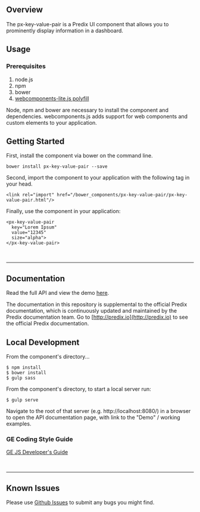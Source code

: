 ## Overview

The px-key-value-pair is a Predix UI component that allows you to prominently display information in a dashboard.

## Usage

### Prerequisites
1. node.js
2. npm
3. bower
4. [webcomponents-lite.js polyfill](https://github.com/webcomponents/webcomponentsjs)

Node, npm and bower are necessary to install the component and dependencies. webcomponents.js adds support for web components and custom elements to your application.

## Getting Started

First, install the component via bower on the command line.

```
bower install px-key-value-pair --save
```

Second, import the component to your application with the following tag in your head.

```
<link rel="import" href="/bower_components/px-key-value-pair/px-key-value-pair.html"/>
```

Finally, use the component in your application:

```
<px-key-value-pair
  key="Lorem Ipsum"
  value="12345"
  size="alpha">
</px-key-value-pair>
```

<br />
<hr />

## Documentation

Read the full API and view the demo [here](https://predixdev.github.io/px-key-value-pair).

The documentation in this repository is supplemental to the official Predix documentation, which is continuously updated and maintained by the Predix documentation team. Go to [http://predix.io](http://predix.io)  to see the official Predix documentation.


## Local Development

From the component's directory...

```
$ npm install
$ bower install
$ gulp sass
```

From the component's directory, to start a local server run:

```
$ gulp serve
```

Navigate to the root of that server (e.g. http://localhost:8080/) in a browser to open the API documentation page, with link to the "Demo" / working examples.

### GE Coding Style Guide
[GE JS Developer's Guide](https://github.com/GeneralElectric/javascript)

<br />
<hr />

## Known Issues

Please use [Github Issues](https://github.com/PredixDev/px-key-value-pair/issues) to submit any bugs you might find.
